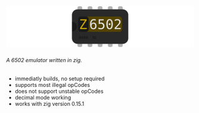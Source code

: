 # ![Z6502](logo.svg)
###### A 6502 emulator written in zig.


- immediatly builds, no setup required
- supports most illegal opCodes
- does not support unstable opCodes
- decimal mode working
- works with zig version 0.15.1
